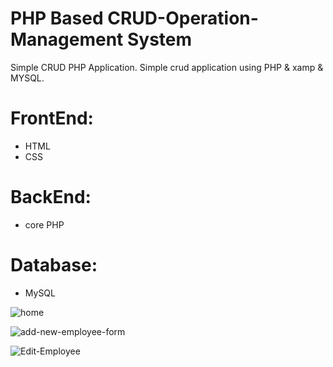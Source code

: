 # PHP Based CRUD-Operation-Management System
Simple CRUD PHP Application. 
Simple crud application using PHP & xamp & MYSQL.

# FrontEnd:
- HTML
- CSS
 
# BackEnd:
- core PHP
   
# Database:
- MySQL

![home](https://github.com/mdtalalwasim/PHP-MySQL-CRUD-Operation-Employee-Management-CRUD/assets/91146041/7b9187bc-c32b-4d5b-9b45-c9ab34ed8d2c)


![add-new-employee-form](https://github.com/mdtalalwasim/PHP-MySQL-CRUD-Operation-Employee-Management-CRUD/assets/91146041/f04bbda7-46aa-441c-9538-5d31c461fd39)

![Edit-Employee](https://github.com/mdtalalwasim/PHP-MySQL-CRUD-Operation-Employee-Management-CRUD/assets/91146041/dfdbda99-36be-4d69-951d-d678dac1bf62)
